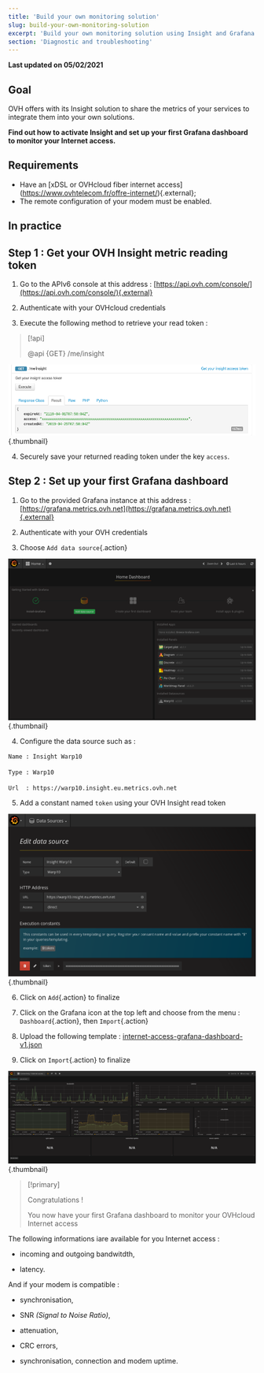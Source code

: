 ```yaml
---
title: 'Build your own monitoring solution'
slug: build-your-own-monitoring-solution
excerpt: 'Build your own monitoring solution using Insight and Grafana'
section: 'Diagnostic and troubleshooting'
---
```


**Last updated on 05/02/2021**

## Goal

OVH offers with its Insight solution to share the metrics of your services to integrate them into your own solutions.

**Find out how to activate Insight and set up your first Grafana dashboard to monitor your Internet access.**

## Requirements

* Have an [xDSL or OVHcloud fiber internet access] (https://www.ovhtelecom.fr/offre-internet/){.external};
* The remote configuration of your modem must be enabled.

## In practice

## Step 1 : Get your OVH Insight metric reading token

1. Go to the APIv6 console at this address : [https://api.ovh.com/console/](https://api.ovh.com/console/){.external}

2. Authenticate with your OVHcloud credentials

3. Execute the following method to retrieve your read token :

> [!api]
>
> @api {GET} /me/insight
>

![getToken](images/token.png){.thumbnail}

4. Securely save your returned reading token under the key `access`.

## Step 2 : Set up your first Grafana dashboard

1. Go to the provided Grafana instance at this address : [https://grafana.metrics.ovh.net](https://grafana.metrics.ovh.net){.external}

2. Authenticate with your OVH credentials

3. Choose `Add data source`{.action}

![grafanaAddSource](images/grafana1.png){.thumbnail}

4. Configure the data source such as :

```
Name : Insight Warp10

Type : Warp10

Url  : https://warp10.insight.eu.metrics.ovh.net
```

5. Add a constant named `token` using your OVH Insight read token

![grafanaAddConstant](images/grafana2.png){.thumbnail}

6. Click on `Add`{.action} to finalize

7. Click on the Grafana icon at the top left and choose from the menu : `Dashboard`{.action}, then `Import`{.action}

8. Upload the following template : [internet-access-grafana-dashboard-v1.json](http://files.isp.ovh.net/grafana/internet-access-grafana-dashboard-v1.json)

9. Click on `Import`{.action} to finalize

![grafanaDashboard](images/grafana3.png){.thumbnail}

> [!primary]
>
> Congratulations !
>
> You now have your first Grafana dashboard to monitor your OVHcloud Internet access
>


The following informations iare available for you Internet access :

* incoming and outgoing bandwitdth,

* latency.


And if your modem is compatible :

* synchronisation,

* SNR *(Signal to Noise Ratio)*,

* attenuation,

* CRC errors,

* synchronisation, connection and modem uptime.
